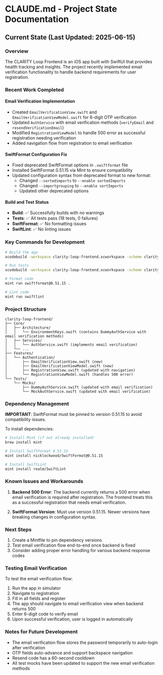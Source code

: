 # CLAUDE.md - Project State Documentation

## Current State (Last Updated: 2025-06-15)

### Overview
The CLARITY Loop Frontend is an iOS app built with SwiftUI that provides health tracking and insights. The project recently implemented email verification functionality to handle backend requirements for user registration.

### Recent Work Completed

#### Email Verification Implementation
- Created `EmailVerificationView.swift` and `EmailVerificationViewModel.swift` for 6-digit OTP verification
- Updated `AuthService` with email verification methods (`verifyEmail` and `resendVerificationEmail`)
- Modified `RegistrationViewModel` to handle 500 error as successful registration needing verification
- Added navigation flow from registration to email verification

#### SwiftFormat Configuration Fix
- Fixed deprecated SwiftFormat options in `.swiftformat` file
- Installed SwiftFormat 0.51.15 via Mint to ensure compatibility
- Updated configuration syntax from deprecated format to new format:
  - Changed `--sortedimports` to `--enable sortedImports`
  - Changed `--importgrouping` to `--enable sortImports`
  - Updated other deprecated options

#### Build and Test Status
- **Build**: ✅ Successfully builds with no warnings
- **Tests**: ✅ All tests pass (18 tests, 0 failures)
- **SwiftFormat**: ✅ No formatting issues
- **SwiftLint**: ✅ No linting issues

### Key Commands for Development

```bash
# Build the app
xcodebuild -workspace clarity-loop-frontend.xcworkspace -scheme clarity-loop-frontend -configuration Debug -destination 'platform=iOS Simulator,name=iPhone 16' build

# Run tests
xcodebuild -workspace clarity-loop-frontend.xcworkspace -scheme clarity-loop-frontend -destination 'platform=iOS Simulator,name=iPhone 16' test

# Format code
mint run swiftformat@0.51.15 .

# Lint code
mint run swiftlint
```

### Project Structure

```
clarity-loop-frontend/
├── Core/
│   ├── Architecture/
│   │   └── EnvironmentKeys.swift (contains DummyAuthService with email verification methods)
│   ├── Services/
│   │   └── AuthService.swift (implements email verification)
│   └── ...
├── Features/
│   └── Authentication/
│       ├── EmailVerificationView.swift (new)
│       ├── EmailVerificationViewModel.swift (new)
│       ├── RegistrationView.swift (updated with navigation)
│       └── RegistrationViewModel.swift (handles 500 error)
└── Tests/
    └── Mocks/
        ├── DummyAuthService.swift (updated with email verification)
        └── MockAuthService.swift (updated with email verification)
```

### Dependency Management

**IMPORTANT**: SwiftFormat must be pinned to version 0.51.15 to avoid compatibility issues.

To install dependencies:
```bash
# Install Mint (if not already installed)
brew install mint

# Install SwiftFormat 0.51.15
mint install nicklockwood/SwiftFormat@0.51.15

# Install SwiftLint
mint install realm/SwiftLint
```

### Known Issues and Workarounds

1. **Backend 500 Error**: The backend currently returns a 500 error when email verification is required after registration. The frontend treats this as a successful registration that needs email verification.

2. **SwiftFormat Version**: Must use version 0.51.15. Newer versions have breaking changes in configuration syntax.

### Next Steps

1. Create a Mintfile to pin dependency versions
2. Test email verification flow end-to-end once backend is fixed
3. Consider adding proper error handling for various backend response codes

### Testing Email Verification

To test the email verification flow:
1. Run the app in simulator
2. Navigate to registration
3. Fill in all fields and register
4. The app should navigate to email verification view when backend returns 500
5. Enter 6-digit code to verify email
6. Upon successful verification, user is logged in automatically

### Notes for Future Development

- The email verification flow stores the password temporarily to auto-login after verification
- OTP fields auto-advance and support backspace navigation
- Resend code has a 60-second cooldown
- All test mocks have been updated to support the new email verification methods